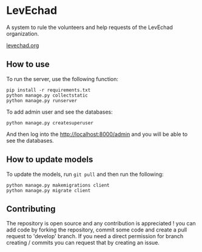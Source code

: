 LevEchad
===========

A system to rule the volunteers and help requests of the LevEchad organization.

[levechad.org](http://levechad.org)

How to use
-----------

To run the server, use the following function:

    pip install -r requirements.txt
    python manage.py collectstatic
    python manage.py runserver

To add admin user and see the databases:

    python manage.py createsuperuser

And then log into the <http://localhost:8000/admin> and you will be able to see the databases.

How to update models
------------
To update the models, run ```git pull``` and then run the following:

    python manage.py makemigrations client
    python manage.py migrate client

Contributing
------------
The repository is open source and any contribution is appreciated !
you can add code by forking the repository, commit some code and create a pull request to 'develop' branch.
If you need a direct permission for branch creating / commits you can request that by creating an issue.
